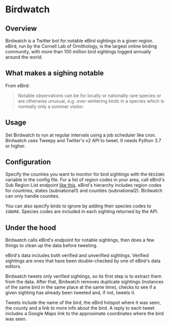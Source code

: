 # Birdwatch

## Overview
Birdwatch is a Twitter bot for notable eBird sightings in a given region. eBird, run by the Cornell Lab of Ornithology, is the largest online birding community, with more than 100 million bird sightings logged annually around the world.

## What makes a sighing notable

From eBird:
> Notable observations can be for locally or nationally rare species or are otherwise unusual, e.g. over-wintering birds in a species which is normally only a summer visitor.

## Usage
Set Birdwatch to run at regular intervals using a job scheduler like cron. Birdwatch uses Tweepy and Twitter's v2 API to tweet. It needs Python 3.7 or higher.

## Configuration
Specify the counties you want to monitor for bird sightings with the `REGIONS`  variable in the config file. For a list of region codes in your area, call eBird's Sub Region List endpoint [like this](https://documenter.getpostman.com/view/664302/S1ENwy59#382da1c8-8bff-4926-936a-a1f8b065e7d5). eBird's hierarchy includes region codes for countries, states (subnational1) and counties (subnational2). Birdwatch can only handle counties.

You can also specify birds to ignore by adding their species codes to `IGNORE`. Species codes are included in each sighting returned by the API.

## Under the hood
Birdwatch calls eBird's endpoint for notable sightings, then does a few things to clean up the data before tweeting.

eBird's data includes both verified and unverified sightings. Verified sightings are ones that have been double-checked by one of eBird's data editors.

Birdwatch tweets only verified sightings, so its first step is to extract them from the data. After that, Birdwatch removes duplicate sightings (instances of the same bird in the same place at the same time), checks to see if a given sighting has already been tweeted and, if not, tweets it.

Tweets include the name of the bird, the eBird hotspot where it was seen, the county and a link to more info about the bird. A reply to each tweet includes a Google Maps link to the approximate coordinates where the bird was seen.
